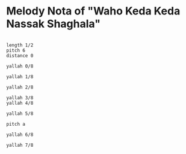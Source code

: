 # Melody Nota of "Waho Keda Keda Nassak Shaghala"

```scenario oscilla

length 1/2
pitch 6
distance 0

yallah 0/8

yallah 1/8

yallah 2/8

yallah 3/8
yallah 4/8

yallah 5/8

pitch a

yallah 6/8

yallah 7/8

```
